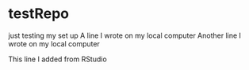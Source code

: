# testRepo
just testing my set up
A line I wrote on my local computer
Another line I wrote on my local computer

This line I added from RStudio
